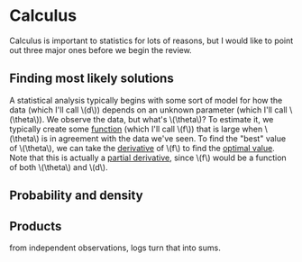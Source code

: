 # Calculus

Calculus is important to statistics for lots of reasons, but I would like to point out three major ones before we begin the review.

## Finding most likely solutions

A statistical analysis typically begins with some sort of model for how the data (which I'll call \\(d\\)) depends on an unknown parameter (which I'll call \\(\theta\\)). We observe the data, but what's \\(\theta\\)? To estimate it, we typically create some [function](functions.md) (which I'll call \\(f\\)) that is large when \\(\theta\\) is in agreement with the data we've seen. To find the "best" value of \\(\theta\\), we can take the [derivative](derivatives.md) of \\(f\\) to find the [optimal value](optimization.md). Note that this is actually a [partial derivative](partial.md), since \\(f\\) would be a function of both \\(\theta\\) and \\(d\\).

## Probability and density

## Products

from independent observations, logs turn that into sums.
